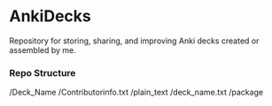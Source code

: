 # AnkiDecks
Repository for storing, sharing,  and improving Anki decks created or assembled by me.

### Repo Structure
  /Deck_Name
    /Contributorinfo.txt
    /plain_text
      /deck_name.txt
    /package
